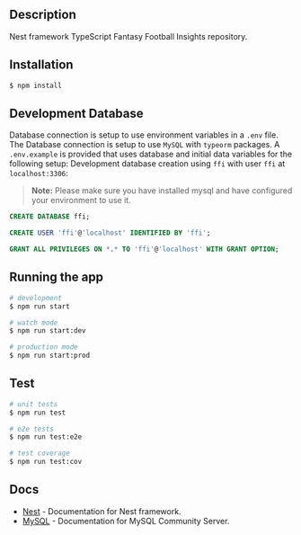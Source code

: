 ## Description

Nest framework TypeScript Fantasy Football Insights repository.

## Installation

```bash
$ npm install
```

## Development Database

Database connection is setup to use environment variables in a `.env` file.
The Database connection is setup to use `MySQL` with `typeorm` packages.
A `.env.example` is provided that uses database and initial data variables for the following setup:
Development database creation using `ffi` with user `ffi` at `localhost:3306`:

> **Note:** Please make sure you have installed mysql and have configured your environment to use it.

```sql
CREATE DATABASE ffi;
```

```sql
CREATE USER 'ffi'@'localhost' IDENTIFIED BY 'ffi';
```

```sql
GRANT ALL PRIVILEGES ON *.* TO 'ffi'@'localhost' WITH GRANT OPTION;
```

## Running the app

```bash
# development
$ npm run start

# watch mode
$ npm run start:dev

# production mode
$ npm run start:prod
```

## Test

```bash
# unit tests
$ npm run test

# e2e tests
$ npm run test:e2e

# test coverage
$ npm run test:cov
```

## Docs

- [Nest](https://docs.nestjs.com/) - Documentation for Nest framework.
- [MySQL](https://www.mysql.com/products/community/) - Documentation for MySQL Community Server.
